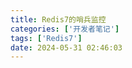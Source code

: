 ```yaml
---
title: Redis7的哨兵监控
categories: ['开发者笔记']
tags: ['Redis7']
date: 2024-05-31 02:46:03
---
```

<meta name="referrer" content="no-referrer" />

<!--more-->
